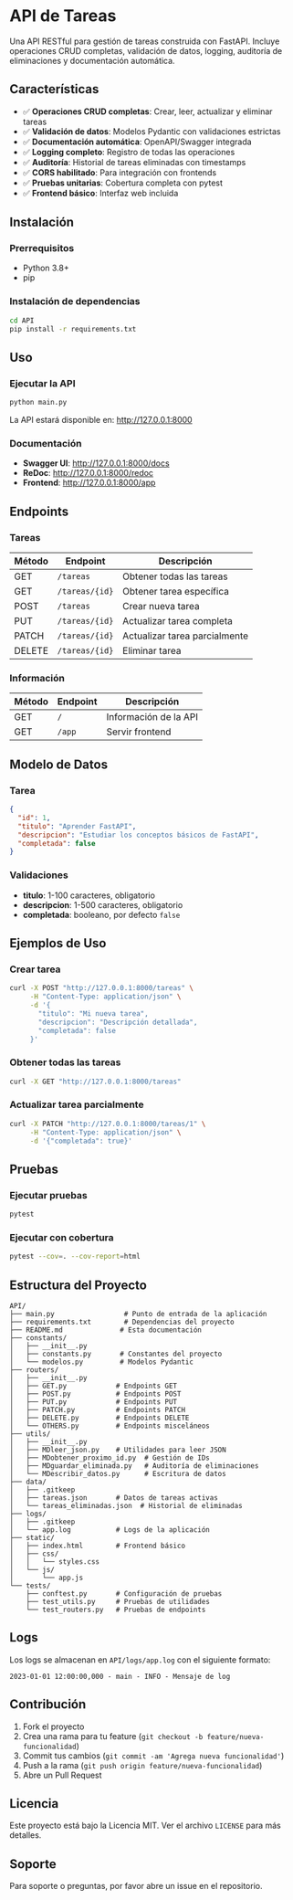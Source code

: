 # API de Tareas

Una API RESTful para gestión de tareas construida con FastAPI. Incluye operaciones CRUD completas, validación de datos, logging, auditoría de eliminaciones y documentación automática.

## Características

- ✅ **Operaciones CRUD completas**: Crear, leer, actualizar y eliminar tareas
- ✅ **Validación de datos**: Modelos Pydantic con validaciones estrictas
- ✅ **Documentación automática**: OpenAPI/Swagger integrada
- ✅ **Logging completo**: Registro de todas las operaciones
- ✅ **Auditoría**: Historial de tareas eliminadas con timestamps
- ✅ **CORS habilitado**: Para integración con frontends
- ✅ **Pruebas unitarias**: Cobertura completa con pytest
- ✅ **Frontend básico**: Interfaz web incluida

## Instalación

### Prerrequisitos

- Python 3.8+
- pip

### Instalación de dependencias

```bash
cd API
pip install -r requirements.txt
```

## Uso

### Ejecutar la API

```bash
python main.py
```

La API estará disponible en: http://127.0.0.1:8000

### Documentación

- **Swagger UI**: http://127.0.0.1:8000/docs
- **ReDoc**: http://127.0.0.1:8000/redoc
- **Frontend**: http://127.0.0.1:8000/app

## Endpoints

### Tareas

| Método | Endpoint       | Descripción                   |
| ------ | -------------- | ----------------------------- |
| GET    | `/tareas`      | Obtener todas las tareas      |
| GET    | `/tareas/{id}` | Obtener tarea específica      |
| POST   | `/tareas`      | Crear nueva tarea             |
| PUT    | `/tareas/{id}` | Actualizar tarea completa     |
| PATCH  | `/tareas/{id}` | Actualizar tarea parcialmente |
| DELETE | `/tareas/{id}` | Eliminar tarea                |

### Información

| Método | Endpoint | Descripción           |
| ------ | -------- | --------------------- |
| GET    | `/`      | Información de la API |
| GET    | `/app`   | Servir frontend       |

## Modelo de Datos

### Tarea

```json
{
  "id": 1,
  "titulo": "Aprender FastAPI",
  "descripcion": "Estudiar los conceptos básicos de FastAPI",
  "completada": false
}
```

### Validaciones

- **titulo**: 1-100 caracteres, obligatorio
- **descripcion**: 1-500 caracteres, obligatorio
- **completada**: booleano, por defecto `false`

## Ejemplos de Uso

### Crear tarea

```bash
curl -X POST "http://127.0.0.1:8000/tareas" \
     -H "Content-Type: application/json" \
     -d '{
       "titulo": "Mi nueva tarea",
       "descripcion": "Descripción detallada",
       "completada": false
     }'
```

### Obtener todas las tareas

```bash
curl -X GET "http://127.0.0.1:8000/tareas"
```

### Actualizar tarea parcialmente

```bash
curl -X PATCH "http://127.0.0.1:8000/tareas/1" \
     -H "Content-Type: application/json" \
     -d '{"completada": true}'
```

## Pruebas

### Ejecutar pruebas

```bash
pytest
```

### Ejecutar con cobertura

```bash
pytest --cov=. --cov-report=html
```

## Estructura del Proyecto

```
API/
├── main.py                 # Punto de entrada de la aplicación
├── requirements.txt        # Dependencias del proyecto
├── README.md              # Esta documentación
├── constants/
│   ├── __init__.py
│   ├── constants.py       # Constantes del proyecto
│   └── modelos.py         # Modelos Pydantic
├── routers/
│   ├── __init__.py
│   ├── GET.py            # Endpoints GET
│   ├── POST.py           # Endpoints POST
│   ├── PUT.py            # Endpoints PUT
│   ├── PATCH.py          # Endpoints PATCH
│   ├── DELETE.py         # Endpoints DELETE
│   └── OTHERS.py         # Endpoints misceláneos
├── utils/
│   ├── __init__.py
│   ├── MDleer_json.py    # Utilidades para leer JSON
│   ├── MDobtener_proximo_id.py  # Gestión de IDs
│   ├── MDguardar_eliminada.py   # Auditoría de eliminaciones
│   └── MDescribir_datos.py      # Escritura de datos
├── data/
│   ├── .gitkeep
│   ├── tareas.json       # Datos de tareas activas
│   └── tareas_eliminadas.json  # Historial de eliminadas
├── logs/
│   ├── .gitkeep
│   └── app.log           # Logs de la aplicación
├── static/
│   ├── index.html        # Frontend básico
│   ├── css/
│   │   └── styles.css
│   └── js/
│       └── app.js
└── tests/
    ├── conftest.py       # Configuración de pruebas
    ├── test_utils.py     # Pruebas de utilidades
    └── test_routers.py   # Pruebas de endpoints
```

## Logs

Los logs se almacenan en `API/logs/app.log` con el siguiente formato:

```
2023-01-01 12:00:00,000 - main - INFO - Mensaje de log
```

## Contribución

1. Fork el proyecto
2. Crea una rama para tu feature (`git checkout -b feature/nueva-funcionalidad`)
3. Commit tus cambios (`git commit -am 'Agrega nueva funcionalidad'`)
4. Push a la rama (`git push origin feature/nueva-funcionalidad`)
5. Abre un Pull Request

## Licencia

Este proyecto está bajo la Licencia MIT. Ver el archivo `LICENSE` para más detalles.

## Soporte

Para soporte o preguntas, por favor abre un issue en el repositorio.

